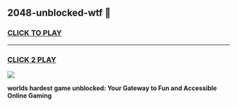 
## 2048-unblocked-wtf 👋
<h3>
<a href="https://premium.freeplayer.one?title=2048-unblocked-wtf&ref=14F">CLICK TO PLAY</a></h3>
<hr>

<h3>
<a href="https://premium.freeplayer.one?title=2048-unblocked-wtf&ref=14F">CLICK 2 PLAY</a>
  
</h3>

<a href="https://premium.freeplayer.one?title=2048-unblocked-wtf&ref=12F/"><img src="https://clearcache.store/games.png"></a>


**worlds hardest game unblocked: Your Gateway to Fun and Accessible Online Gaming**

